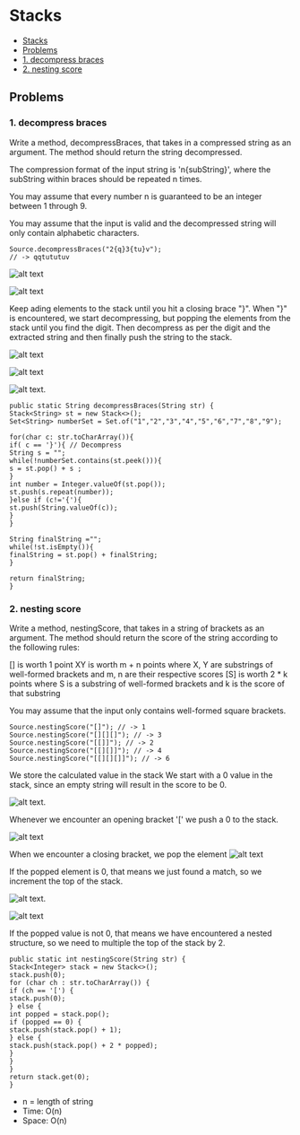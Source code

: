 # Stacks

- [Stacks](#stacks)
- [Problems](#problems)
- [1. decompress braces](#1-decompress-braces)
- [2. nesting score](#2-nesting-score)

## Problems
### 1. decompress braces

Write a method, decompressBraces, that takes in a compressed string as an argument. The method should return the string decompressed.

The compression format of the input string is 'n{subString}', where the subString within braces should be repeated n times.

You may assume that every number n is guaranteed to be an integer between 1 through 9.

You may assume that the input is valid and the decompressed string will only contain alphabetic characters.

```
Source.decompressBraces("2{q}3{tu}v");
// -> qqtututuv 

```

![alt text](images/image-109.png)

![alt text](images/image-110.png)

Keep ading elements to the stack until you hit a closing brace "}". When "}" is encountered, we start decompressing, but popping the elements from the stack until you find the digit. Then decompress as per the digit and the extracted string and then finally push the string to the stack.

![alt text](images/image-111.png)

![alt text](images/image-113.png)

![alt text](images/image-114.png).

```
public static String decompressBraces(String str) {
Stack<String> st = new Stack<>();
Set<String> numberSet = Set.of("1","2","3","4","5","6","7","8","9");

for(char c: str.toCharArray()){
if( c == '}'){ // Decompress
String s = "";
while(!numberSet.contains(st.peek())){
s = st.pop() + s ;
}
int number = Integer.valueOf(st.pop());
st.push(s.repeat(number));
}else if (c!='{'){
st.push(String.valueOf(c));
}
}

String finalString ="";
while(!st.isEmpty()){
finalString = st.pop() + finalString;
}

return finalString;
}
```

### 2. nesting score

Write a method, nestingScore, that takes in a string of brackets as an argument. The method should return the score of the string according to the following rules:

[] is worth 1 point
XY is worth m + n points where X, Y are substrings of well-formed brackets and m, n are their respective scores
[S] is worth 2 * k points where S is a substring of well-formed brackets and k is the score of that substring

You may assume that the input only contains well-formed square brackets.

```
Source.nestingScore("[]"); // -> 1
Source.nestingScore("[][][]"); // -> 3
Source.nestingScore("[[]]"); // -> 2
Source.nestingScore("[[][]]"); // -> 4
Source.nestingScore("[[][][]]"); // -> 6
```

We store the calculated value in the stack
We start with a 0 value in the stack, since an empty string will result in the score to be 0.

![alt text](images/image-115.png).

Whenever we encounter an opening bracket '[' we push a 0 to the stack.

![alt text](images/image-119.png)

When we encounter a closing bracket, we pop the element
![alt text](images/image-116.png)

If the popped element is 0, that means we just found a match, so we increment the top of the stack.

![alt text](images/image-117.png).


![alt text](images/image-118.png)

If the popped value is not 0, that means we have encountered a nested structure, so we need to multiple the top of the stack by 2.


```
public static int nestingScore(String str) {
Stack<Integer> stack = new Stack<>();
stack.push(0);
for (char ch : str.toCharArray()) {
if (ch == '[') {
stack.push(0);
} else {
int popped = stack.pop();
if (popped == 0) {
stack.push(stack.pop() + 1);
} else {
stack.push(stack.pop() + 2 * popped);
}
}
}
return stack.get(0);
}
```

- n = length of string
- Time: O(n)
- Space: O(n)